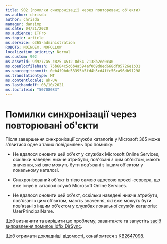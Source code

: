 ```yaml
---
title: 902 (помилки синхронізації через повторювані об'єкти)
ms.author: chrisda
author: chrisda
manager: dansimp
ms.date: 04/21/2020
ms.audience: ITPro
ms.topic: article
ms.service: o365-administration
ROBOTS: NOINDEX, NOFOLLOW
localization_priority: Normal
ms.custom: 902
ms.assetid: 9d9277a5-c825-4512-8d54-7138b2ee0c40
ms.openlocfilehash: 75b684c5c6b4a594af069d8ed668df95726e1b31
ms.sourcegitcommit: 0eb4f9bde53395b5fd4b5cd4ffc56ca96db91298
ms.translationtype: MT
ms.contentlocale: uk-UA
ms.lasthandoff: 03/10/2021
ms.locfileid: "50708083"
---
```

# <a name="sync-errors-due-to-duplicate-objects"></a>Помилки синхронізації через повторювані об'єкти

Після завершення синхронізації служби каталогів у Microsoft 365 може з'явитися одне з таких повідомлень про помилку:

- Не вдалося оновити цей об'єкт у службах Microsoft Online Services, оскільки наведені нижче атрибути, пов'язані з цим об'єктом, мають значення, які вже можуть бути пов'язані з іншим об'єктом у локальному каталозі.

- Синхронізований об'єкт із тією самою адресою проксі-сервера, що вже існує в каталозі служб Microsoft Online Services.

- Не вдалося оновити цей об'єкт, оскільки наведені нижче атрибути, пов'язані з цим об'єктом, мають значення, які вже можуть бути пов'язані з іншим об'єктом у службах локальної служби каталогів: UserPrincipalName.

Щоб визначити та вирішити цю проблему, завантажте та запустіть [засіб виправлення помилок Idfix DirSync](https://github.com/Microsoft/idfix).

Щоб отримати докладніші відомості, ознайомтеся з [KB2647098](https://support.microsoft.com/help/2647098/duplicate-or-invalid-attributes-prevent-directory-synchronization-in-o).
